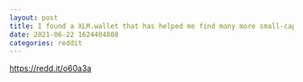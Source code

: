 ```yaml
--- 
layout: post 
title: I found a XLM.wallet that has helped me find many more small-cap blockchain games! 
date: 2021-06-22 1624404808 
categories: reddit 
--- 
```

https://redd.it/o60a3a